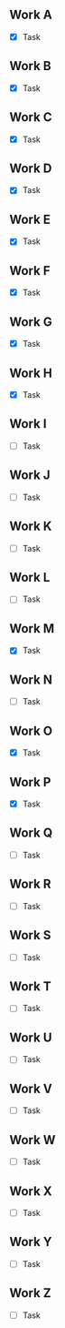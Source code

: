 ## Work A
- [x] Task

## Work B
- [x] Task

## Work C
- [x] Task

## Work D
- [x] Task

## Work E
- [x] Task

## Work F
- [x] Task

## Work G
- [x] Task

## Work H
- [x] Task

## Work I
- [ ] Task

## Work J
- [ ] Task

## Work K
- [ ] Task

## Work L
- [ ] Task

## Work M
- [x] Task

## Work N
- [ ] Task

## Work O
- [x] Task

## Work P
- [x] Task

## Work Q
- [ ] Task

## Work R
- [ ] Task

## Work S
- [ ] Task

## Work T
- [ ] Task

## Work U
- [ ] Task

## Work V
- [ ] Task

## Work W
- [ ] Task

## Work X
- [ ] Task

## Work Y
- [ ] Task

## Work Z
- [ ] Task
